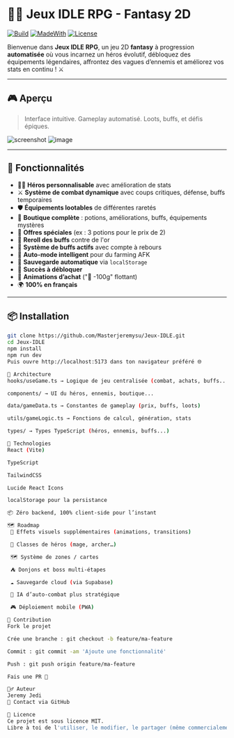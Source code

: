 # 🧙‍♂️ Jeux IDLE RPG - Fantasy 2D

[![Build](https://img.shields.io/badge/build-passing-brightgreen)](https://github.com/Masterjeremysu/Jeux-IDLE)
[![MadeWith](https://img.shields.io/badge/made%20with-TypeScript-blue)](https://www.typescriptlang.org/)
[![License](https://img.shields.io/badge/license-MIT-green)](./LICENSE)

Bienvenue dans **Jeux IDLE RPG**, un jeu 2D **fantasy** à progression **automatisée** où vous incarnez un héros évolutif, débloquez des équipements légendaires, affrontez des vagues d’ennemis et améliorez vos stats en continu ! ⚔️

---

## 🎮 Aperçu

> Interface intuitive. Gameplay automatisé. Loots, buffs, et défis épiques.

![screenshot](./screenshots/preview.png) <!-- à créer dans ton repo -->
![image](https://github.com/user-attachments/assets/8781b0b1-d68c-4cbc-810a-e155ee2c5105)


---

## 🚀 Fonctionnalités

- 🦸‍♂️ **Héros personnalisable** avec amélioration de stats
- ⚔️ **Système de combat dynamique** avec coups critiques, défense, buffs temporaires
- 🛡️ **Équipements lootables** de différentes raretés
- 🧪 **Boutique complète** : potions, améliorations, buffs, équipements mystères
- 🎁 **Offres spéciales** (ex : 3 potions pour le prix de 2)
- 🔄 **Reroll des buffs** contre de l'or
- 🧬 **Système de buffs actifs** avec compte à rebours
- 🧠 **Auto-mode intelligent** pour du farming AFK
- 💾 **Sauvegarde automatique** via `localStorage`
- 🎯 **Succès à débloquer**
- 💸 **Animations d’achat** ("💸 -100g" flottant)
- 🌍 **100% en français**

---

## 📦 Installation

```bash
git clone https://github.com/Masterjeremysu/Jeux-IDLE.git
cd Jeux-IDLE
npm install
npm run dev
Puis ouvre http://localhost:5173 dans ton navigateur préféré 🌐

🧱 Architecture
hooks/useGame.ts → Logique de jeu centralisée (combat, achats, buffs...)

components/ → UI du héros, ennemis, boutique...

data/gameData.ts → Constantes de gameplay (prix, buffs, loots)

utils/gameLogic.ts → Fonctions de calcul, génération, stats

types/ → Types TypeScript (héros, ennemis, buffs...)

📘 Technologies
React (Vite)

TypeScript

TailwindCSS

Lucide React Icons

localStorage pour la persistance

📦 Zéro backend, 100% client-side pour l’instant

🗺️ Roadmap
 🎨 Effets visuels supplémentaires (animations, transitions)

 🧝 Classes de héros (mage, archer…)

 🗺️ Système de zones / cartes

 ⛺ Donjons et boss multi-étapes

 ☁️ Sauvegarde cloud (via Supabase)

 🧠 IA d’auto-combat plus stratégique

 🎮 Déploiement mobile (PWA)

🤝 Contribution
Fork le projet

Crée une branche : git checkout -b feature/ma-feature

Commit : git commit -am 'Ajoute une fonctionnalité'

Push : git push origin feature/ma-feature

Fais une PR 🚀

🧙‍♂️ Auteur
Jeremy Jedi
📧 Contact via GitHub

📄 Licence
Ce projet est sous licence MIT.
Libre à toi de l'utiliser, le modifier, le partager (même commercialement) — en gardant l'attribution.

